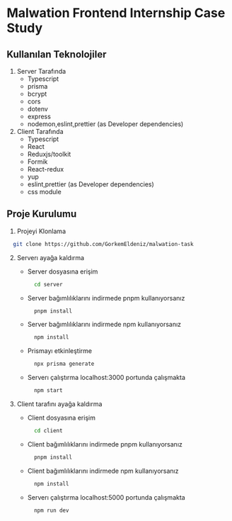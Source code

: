 # Malwation Frontend Internship Case Study

## Kullanılan Teknolojiler
  1. Server Tarafında
      * Typescript
      * prisma
      * bcrypt
      * cors
      * dotenv
      * express
      * nodemon,eslint,prettier (as Developer dependencies)
  2. Client Tarafında
      * Typescript
      * React
      * Reduxjs/toolkit      
      * Formik
      * React-redux
      * yup
      * eslint,prettier (as Developer dependencies)
      * css module

## Proje Kurulumu

  1. Projeyi Klonlama
  ```bash
    git clone https://github.com/GorkemEldeniz/malwation-task
  ```
  2. Serverı ayağa kaldırma
      * Server dosyasına erişim
        ```bash
          cd server
        ``` 
      * Server bağımlılıklarını indirmede pnpm kullanıyorsanız
        ```bash
          pnpm install           
          ```
      * Server bağımlılıklarını indirmede npm kullanıyorsanız               
        ```bash
          npm install           
        ```
      * Prismayı etkinleştirme
        ```bash
          npx prisma generate
        ```
      * Serverı çalıştırma localhost:3000 portunda çalışmakta
        ```bash
          npm start
        ```
  3. Client tarafını ayağa kaldırma

      * Client dosyasına erişim
        ```bash
          cd client
        ``` 
      * Client bağımlılıklarını indirmede pnpm kullanıyorsanız
        ```bash
          pnpm install           
        ```
      * Client bağımlılıklarını indirmede npm kullanıyorsanız               
        ```bash
          npm install           
        ```                          
      * Serverı çalıştırma localhost:5000 portunda çalışmakta
        ```bash
          npm run dev        
        ```